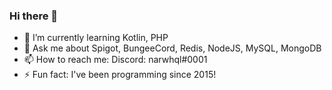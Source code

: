 ### Hi there 👋

- 🌱 I’m currently learning Kotlin, PHP
- 💬 Ask me about Spigot, BungeeCord, Redis, NodeJS, MySQL, MongoDB
- 📫 How to reach me: Discord: narwhql#0001
- ⚡ Fun fact: I've been programming since 2015!
